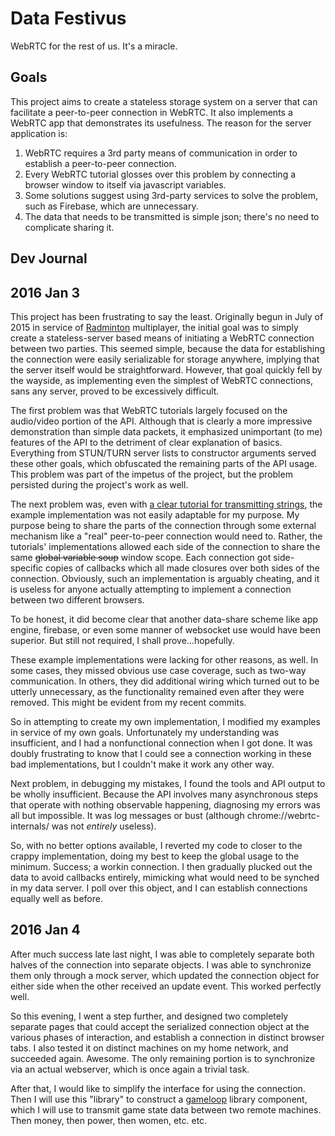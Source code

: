 # Data Festivus
WebRTC for the rest of us.  It's a miracle.

## Goals
This project aims to create a stateless storage system on a server that can facilitate a peer-to-peer connection in WebRTC.  It also implements a WebRTC app that demonstrates its usefulness.  The reason for the server application is:

1. WebRTC requires a 3rd party means of communication in order to establish a peer-to-peer connection.  
2. Every WebRTC tutorial glosses over this problem by connecting a browser window to itself via javascript variables.  
3. Some solutions suggest using 3rd-party services to solve the problem, such as Firebase, which are unnecessary.  
4. The data that needs to be transmitted is simple json; there's no need to complicate sharing it.  

## Dev Journal
2016 Jan 3
----------
This project has been frustrating to say the least.  Originally begun in July of 2015 in service of [Radminton] multiplayer, the initial goal was to simply create a stateless-server based means of initiating a WebRTC connection between two parties.  This seemed simple, because the data for establishing the connection were easily serializable for storage anywhere, implying that the server itself would be straightforward.  However, that goal quickly fell by the wayside, as implementing even the simplest of WebRTC connections, sans any server, proved to be excessively difficult.

The first problem was that WebRTC tutorials largely focused on the audio/video portion of the API.  Although that is clearly a more impressive demonstration than simple data packets, it emphasized unimportant (to me) features of the API to the detriment of clear explanation of basics.  Everything from STUN/TURN server lists to constructor arguments served these other goals, which obfuscated the remaining parts of the API usage.  This problem was part of the impetus of the project, but the problem persisted during the project's work as well.

The next problem was, even with [a clear tutorial for transmitting strings](1), the example implementation was not easily adaptable for my purpose.  My purpose being to share the parts of the connection through some external mechanism like a "real" peer-to-peer connection would need to.  Rather, the tutorials' implementations allowed each side of the connection to share the same <del>global variable soup</del> window scope.  Each connection got side-specific copies of callbacks which all made closures over both sides of the connection.  Obviously, such an implementation is arguably cheating, and it is useless for anyone actually attempting to implement a connection between two different browsers.

To be honest, it did become clear that another data-share scheme like app engine, firebase, or even some manner of websocket use would have been superior.  But still not required, I shall prove...hopefully.

These example implementations were lacking for other reasons, as well.  In some cases, they missed obvious use case coverage, such as two-way communication.  In others, they did additional wiring which turned out to be utterly unnecessary, as the functionality remained even after they were removed.  This might be evident from my recent commits.

So in attempting to create my own implementation, I modified my examples in service of my own goals.  Unfortunately my understanding was insufficient, and I had a nonfunctional connection when I got done.  It was doubly frustrating to know that I could see a connection working in these bad implementations, but I couldn't make it work any other way.

Next problem, in debugging my mistakes, I found the tools and API output to be wholly insufficient.  Because the API involves many asynchronous steps that operate with nothing observable happening, diagnosing my errors was all but impossible.  It was log messages or bust (although chrome://webrtc-internals/ was not *entirely* useless).  

So, with no better options available, I reverted my code to closer to the crappy implementation, doing my best to keep the global usage to the minimum.  Success; a workin connection.  I then gradually plucked out the data to avoid callbacks entirely, mimicking what would need to be synched in my data server.  I poll over this object, and I can establish connections equally well as before.

[Radminton]: http://itsobviously.com/radminton/ "RADminton game"
[1]: https://webrtc.github.io/samples/src/content/datachannel/basic/ "WebRTC Samples: transmitting text"

2016 Jan 4
----------
After much success late last night, I was able to completely separate both halves of the connection into separate objects.  I was able to synchronize them only through a mock server, which updated the connection object for either side when the other received an update event.  This worked perfectly well.

So this evening, I went a step further, and designed two completely separate pages that could accept the serialized connection object at the various phases of interaction, and establish a connection in distinct browser tabs.  I also tested it on distinct machines on my home network, and succeeded again.  Awesome.  The only remaining portion is to synchronize via an actual webserver, which is once again a trivial task.

After that, I would like to simplify the interface for using the connection.  Then I will use this "library" to construct a [gameloop] library component, which I will use to transmit game state data between two remote machines.  Then money, then power, then women, etc. etc.

[gameloop]: https://bitbucket.org/sbattin/gameloop "gameloop javascript canvas library"